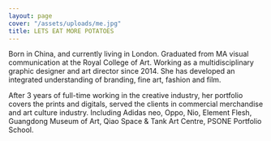 ```yaml
---
layout: page
cover: "/assets/uploads/me.jpg"
title: LETS EAT MORE POTATOES
---
```


Born in China, and currently living in London. Graduated from MA visual communication at the Royal College of Art. Working as a multidisciplinary graphic designer and art director since 2014. She has developed an integrated understanding of branding, fine art, fashion and film.

After 3 years of full-time working in the creative industry, her portfolio covers the prints and digitals, served the clients in commercial merchandise and art culture industry. Including Adidas neo, Oppo, Nio, Element Flesh, Guangdong Museum of Art, Qiao Space & Tank Art Centre, PSONE Portfolio School.

